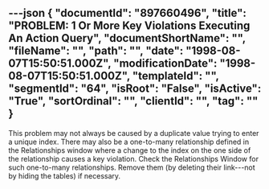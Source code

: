 ---json
{
  "documentId": "897660496",
  "title": "PROBLEM: 1 Or More Key Violations Executing An Action Query",
  "documentShortName": "",
  "fileName": "",
  "path": "",
  "date": "1998-08-07T15:50:51.000Z",
  "modificationDate": "1998-08-07T15:50:51.000Z",
  "templateId": "",
  "segmentId": "64",
  "isRoot": "False",
  "isActive": "True",
  "sortOrdinal": "",
  "clientId": "",
  "tag": ""
}
---

This problem may not always be caused by a duplicate value trying to enter a unique index. There may also be a one-to-many relationship defined in the Relationships window where a change to the index on the one side of the relationship causes a key violation. Check the Relationships Window for such one-to-many relationships. Remove them (by deleting their link---not by hiding the tables) if necessary.
